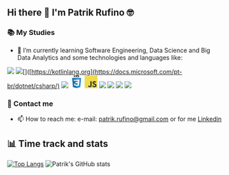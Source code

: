 ## Hi there 👋 I'm Patrik Rufino 🤓



### 📚 My Studies
- 🌱 I’m currently learning Software Engineering, Data Science and Big Data Analytics
and some technologies and languages like:

<code><img height="30" src="https://cdn.svgporn.com/logos/php.svg"></code> [](https://www.php.net/)
<code><img height="30" src="https://cdn.svgporn.com/logos/c-sharp.svg"></code>[]([https://kotlinlang.org](https://docs.microsoft.com/pt-br/dotnet/csharp/)
<code><img height="30" src="https://cdn.svgporn.com/logos/html-5.svg"></code>[](https://www.w3.org/html/)
<code><img height="30" src="https://raw.githubusercontent.com/github/explore/80688e429a7d4ef2fca1e82350fe8e3517d3494d/topics/css/css.png"></code> [](https://www.w3.org/Style/CSS/Overview.en.html)
<code><img height="30" src="https://raw.githubusercontent.com/github/explore/80688e429a7d4ef2fca1e82350fe8e3517d3494d/topics/javascript/javascript.png"></code> [](https://www.javascript.com/)
<code><img height="30" src="https://github.com/jalbertsr/logo-badge-images/blob/master/img/rsz_python.png?raw=true"></code> [](https://www.python.org/)
<code><img height="30" src="https://cdn.svgporn.com/logos/linux-tux.svg"></code> [](https://www.linux.org/)
<code><img height="30" src="https://cdn.svgporn.com/logos/docker-icon.svg"></code> [](https://www.docker.com/)
<code><img height="30" src="https://cdn.svgporn.com/logos/git-icon.svg"></code> [](https://git-scm.com/)

### 👀 Contact me
- 📫 How to reach me: e-mail: patrik.rufino@gmail.com or for me [Linkedin](https://linkedin.com/in/patrikalanrufino/)

## 📊 Time track and stats

[![Top Langs](https://github-readme-stats.vercel.app/api/top-langs/?username=patrikrufino&layout=compact&theme=dracula)](https://github.com/anuraghazra/github-readme-stats)
![Patrik's GitHub stats](https://github-readme-stats.vercel.app/api?username=patrikrufino&show_icons=true&theme=dracula)


